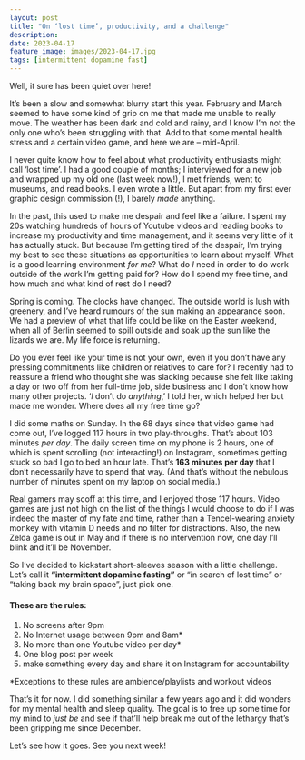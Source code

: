 ```yaml
---
layout: post
title: "On ‘lost time’, productivity, and a challenge"
description:
date: 2023-04-17
feature_image: images/2023-04-17.jpg
tags: [intermittent dopamine fast]
---
```


Well, it sure has been quiet over here!

It’s been a slow and somewhat blurry start this year. February and March seemed to have some kind of grip on me that made me unable to really move. The weather has been dark and cold and rainy, and I know I’m not the only one who’s been struggling with that. Add to that some mental health stress and a certain video game, and here we are – mid-April.

I never quite know how to feel about what productivity enthusiasts might call ‘lost time’. I had a good couple of months; I interviewed for a new job and wrapped up my old one (last week now!), I met friends, went to museums, and read books. I even wrote a little. But apart from my first ever graphic design commission (!), I barely *made* anything.

<!--more-->

In the past, this used to make me despair and feel like a failure. I spent my 20s watching hundreds of hours of Youtube videos and reading books to increase my productivity and time management, and it seems very little of it has actually stuck. But because I’m getting tired of the despair, I’m trying my best to see these situations as opportunities to learn about myself. What is a good learning environment *for me*? What do *I* need in order to do work outside of the work I’m getting paid for? How do I spend my free time, and how much and what kind of rest do I need?

Spring is coming. The clocks have changed. The outside world is lush with greenery, and I’ve heard rumours of the sun making an appearance soon. We had a preview of what that life could be like on the Easter weekend, when all of Berlin seemed to spill outside and soak up the sun like the lizards we are. My life force is returning.

Do you ever feel like your time is not your own, even if you don’t have any pressing commitments like children or relatives to care for? I recently had to reassure a friend who thought she was slacking because she felt like taking a day or two off from her full-time job, side business and I don’t know how many other projects. ‘*I* don’t do *anything*,’ I told her, which helped her but made me wonder. Where does all my free time go?

I did some maths on Sunday. In the 68 days since that video game had come out, I’ve logged 117 hours in two play-throughs. That’s about 103 minutes *per day*. The daily screen time on my phone is 2 hours, one of which is spent scrolling (not interacting!) on Instagram, sometimes getting stuck so bad I go to bed an hour late. That’s **163 minutes per day** that I don’t necessarily have to spend that way. (And that’s without the nebulous number of minutes spent on my laptop on social media.)

Real gamers may scoff at this time, and I enjoyed those 117 hours. Video games are just not high on the list of the things I would choose to do if I was indeed the master of my fate and time, rather than a Tencel-wearing anxiety monkey with vitamin D needs and no filter for distractions. Also, the new Zelda game is out in May and if there is no intervention now, one day I’ll blink and it’ll be November.

So I’ve decided to kickstart short-sleeves season with a little challenge. Let’s call it **“intermittent dopamine fasting”** or “in search of lost time” or “taking back my brain space”, just pick one.

#### These are the rules:

1. No screens after 9pm
2. No Internet usage between 9pm and 8am*
3. No more than one Youtube video per day*
4. One blog post per week
5. make something every day and share it on Instagram for accountability

*Exceptions to these rules are ambience/playlists and workout videos

That’s it for now. I did something similar a few years ago and it did wonders for my mental health and sleep quality. The goal is to free up some time for my mind to *just be* and see if that’ll help break me out of the lethargy that’s been gripping me since December.

Let’s see how it goes. See you next week!

